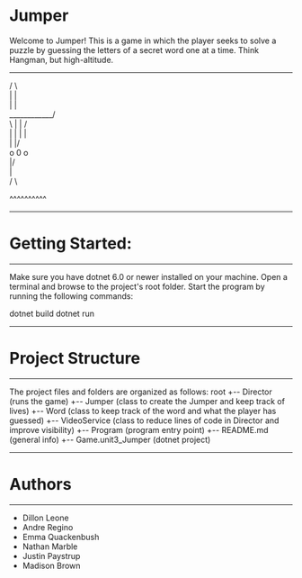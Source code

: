 # Jumper
Welcome to Jumper! This is a game in which the player seeks to solve a puzzle by guessing the letters of a secret word one at a time. Think Hangman, but high-altitude.
  ____________               
 /            \         
|              |               
|              |                       
 \____________/                           
   \  |   |  /                          
    | |   | |                           
     \|   |/                             
      o 0 o                              
       \|/                               
        |                                    
       / \                                    
 
 ^^^^^^^^^^

--------------------
# Getting Started:
--------------------
Make sure you have dotnet 6.0 or newer installed on your machine. Open a terminal and browse to the project's root folder. Start the program by running the following commands:

dotnet build
dotnet run

----------------------------
# Project Structure
----------------------------
The project files and folders are organized as follows:
root
+-- Director           (runs the game)
+-- Jumper             (class to create the Jumper and keep track of lives)
+-- Word               (class to keep track of the word and what the player has guessed)
+-- VideoService       (class to reduce lines of code in Director and improve visibility)
+-- Program            (program entry point)
+-- README.md          (general info)
+-- Game.unit3_Jumper  (dotnet project)

----------------------------
# Authors
----------------------------
* Dillon Leone
* Andre Regino
* Emma Quackenbush
* Nathan Marble
* Justin Paystrup
* Madison Brown